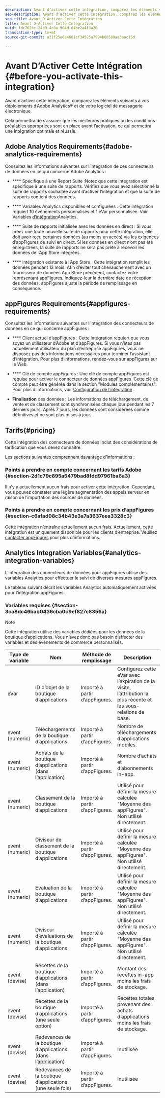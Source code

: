 ```yaml
---
description: Avant d’activer cette intégration, comparez les éléments suivants à vos déploiements d’Adobe Analytics® et de votre logiciel de messagerie électronique.
seo-description: Avant d’activer cette intégration, comparez les éléments suivants à vos déploiements d’Adobe Analytics® et de votre logiciel de messagerie électronique.
seo-title: Avant D’Activer Cette Intégration
title: Avant D’Activer Cette Intégration
uuid: fdc762bc-24e3-4c0a-904d-d4be2a4f3a20
translation-type: tm+mt
source-git-commit: a31f25e8a4681cf34525a7994b00580aa3aac15d

---
```



# Avant D’Activer Cette Intégration {#before-you-activate-this-integration}

Avant d’activer cette intégration, comparez les éléments suivants à vos déploiements d’Adobe Analytics® et de votre logiciel de messagerie électronique.

Cela permettra de s’assurer que les meilleures pratiques ou les conditions préalables appropriées sont en place avant l’activation, ce qui permettra une intégration optimale et réussie.

## Adobe Analytics Requirements{#adobe-analytics-requirements}

Consultez les informations suivantes sur l’intégration de ces connecteurs de données en ce qui concerne Adobe Analytics :

* **** Spécifique à une Report Suite :Notez que cette intégration est spécifique à une suite de rapports. Vérifiez que vous avez sélectionné la suite de rapports souhaitée avant d’activer l’intégration et que la suite de rapports contient des données.
* **** Variables Analytics disponibles et configurées : Cette intégration requiert 10 événements personnalisés et 1 eVar personnalisée. Voir Variables [d’intégration](appfigures-before-activation.md#analytics-integration-variables)Analytics.

* **** Suite de rapports initialisée avec les données en direct : Si vous créez une toute nouvelle suite de rapports pour cette intégration, elle doit avoir reçu certaines données (au moins un accès) via les exigences d’appFigures de suivi en direct. Si les données en direct n’ont pas été enregistrées, la suite de rapports ne sera pas prête à recevoir les données de l’App Store intégrées.

* **** Intégration existante à l’App Store : Cette intégration remplit les données pendant 13 mois. Afin d’éviter tout chevauchement avec un fournisseur de données App Store précédent, contactez votre représentant appFigures. Indiquez-leur la dernière date de réception des données. appFigures ajuste la période de remplissage en conséquence.

## appFigures Requirements{#appfigures-requirements}

Consultez les informations suivantes sur l’intégration des connecteurs de données en ce qui concerne appFigures :

* **** Client actuel d’appFigures : Cette intégration requiert que vous soyez un utilisateur d’Adobe et d’appFigures. Si vous n’êtes pas actuellement utilisateur du plan d’entreprise appFigures, vous ne disposez pas des informations nécessaires pour terminer l’assistant d’intégration. Pour plus d’informations, rendez-vous sur appFigures sur le Web.
* **** Clé de compte appFigures : Une clé de compte appFigures est requise pour activer le connecteur de données appFigures. Cette clé de compte peut être générée dans la section "Modules complémentaires". Pour plus d’informations, voir [Configuration de l’intégration](../appfigures-overview/t-appfigures-integration.md) .

* **Finalisation** des données : Les informations de téléchargement, de vente et de classement sont synchronisées chaque jour pendant les 7 derniers jours. Après 7 jours, les données sont considérées comme définitives et ne sont plus mises à jour.

## Tarifs{#pricing}

Cette intégration des connecteurs de données inclut des considérations de tarification que vous devez connaître.

Les sections suivantes comprennent davantage d’informations :

### Points à prendre en compte concernant les tarifs Adobe {#section-2d1c79c895a5479bad8fdd97961ba6a3}

Il n’y a actuellement aucun frais pour activer cette intégration. Cependant, vous pouvez constater une légère augmentation des appels serveur en raison de l’importation des sources de données.

### Points à prendre en compte concernant les prix d’appFigures {#section-c6afad08c34b43e3a7a3637eea3328c3}

Cette intégration n’entraîne actuellement aucun frais. Actuellement, cette intégration est uniquement disponible pour les clients d’entreprise. Veuillez [contacter appFigures](https://appfigures.com/support/contact) pour plus d’informations.

## Analytics Integration Variables{#analytics-integration-variables}

L’intégration des connecteurs de données pour appFigures utilise des variables Analytics pour effectuer le suivi de diverses mesures appFigures.

Le tableau suivant décrit les variables Analytics automatiquement activées pour l’intégration appFigures.

### Variables requises {#section-3ca8dc46bab0436cba0c9ef827c8356a}

>[!NOTE]
>
>Cette intégration utilise des variables dédiées pour les données de la boutique d’applications. Vous n’avez donc pas besoin d’affecter des variables et des événements de commerce personnalisés.

| Type de variable | Nom | Méthode de remplissage | Description |
|---|---|---|---|
| eVar | ID d’objet de la boutique d’applications | Importé à partir d’appFigures. | Configurez cette eVar avec l’expiration de la visite, l’attribution la plus récente et les sous-relations de base. |
| event (numeric) | Téléchargements de la boutique d’applications | Importé à partir d’appFigures. | Nombre de téléchargements d’applications mobiles. |
| event (numeric) | Achats de la boutique d’applications (dans l’application) | Importé à partir d’appFigures. | Nombre d’achats et d’abonnements in-app. |
| event (numeric) | Classement de la boutique d’applications | Importé à partir d’appFigures. | Utilisé pour définir la mesure calculée "Moyenne des appFigures". Non utilisé directement. |
| event (numeric) | Diviseur de classement de la boutique d’applications | Importé à partir d’appFigures. | Utilisé pour définir la mesure calculée "Moyenne des appFigures". Non utilisé directement. |
| event (numeric) | Evaluation de la boutique d’applications | Importé à partir d’appFigures. | Utilisé pour définir la mesure calculée "Moyenne des appFigures". Non utilisé directement. |
| event (numeric) | Diviseur d’évaluations de la boutique d’applications | Importé à partir d’appFigures. | Utilisé pour définir la mesure calculée "Moyenne des appFigures". Non utilisé directement. |
| event (devise) | Recettes de la boutique d’applications (dans l’application) | Importé à partir d’appFigures. | Montant des recettes in-app moins les frais de stockage. |
| event (devise) | Recettes de la boutique d’applications (une seule option) | Importé à partir d’appFigures. | Recettes totales provenant des achats d’applications moins les frais de stockage. |
| event (devise) | Redevances de la boutique d’applications (dans l’application) | Importé à partir d’appFigures. | Inutilisée |
| event (devise) | Redevances de la boutique d’applications (une seule fois) | Importé à partir d’appFigures. | Inutilisée |
